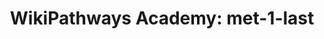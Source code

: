 ---
authors:
- AmauryPelzer
description: Test Pathway
last-edited: 2022-02-07
organisms:
- Homo sapiens
redirect_from:
- /index.php/Pathway:WP5165
- /instance/WP5165
schema-jsonld:
- '@context': https://schema.org/
  '@id': https://wikipathways.github.io/pathways/WP5165.html
  '@type': Dataset
  creator:
    '@type': Organization
    name: WikiPathways
  description: Test Pathway
  keywords:
  - SQLE
  - Acetyl-CoA
  - LSS
  - FDFT1
  - HMGCR
  - Lanosterin
  - FDPS
  - MSMO1
  - Mevalonic acid-5P
  - (S)-2,3-Epoxysqualene
  - Cholesterol
  - IDI1
  - Dimethylallyl pyrophosphate
  - 7-Dehydrocholesterol
  - DHCR7
  - Mevalonic acid 5-pyrophosphate
  - Squalene
  - farnesyl pyrophosphate
  - Lathosterol
  - MVK
  - HMGCS1
  - CYP51A1
  - Geranyl-PP
  - PMVK
  - SC5DL
  - Mevalonic acid
  - NSDHL
  - MVD
  - HMG-CoA
  - isopentenyl pyrophosphate
  license: CC0
  name: 'WikiPathways Academy: met-1-last'
seo: CreativeWork
title: 'WikiPathways Academy: met-1-last'
wpid: WP5165
---